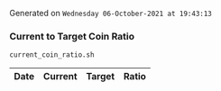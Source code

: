 Generated on `Wednesday 06-October-2021 at 19:43:13`

### Current to Target Coin Ratio
`current_coin_ratio.sh`

Date|Current|Target|Ratio
---|---|---|---
